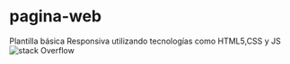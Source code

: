 # pagina-web
Plantilla básica Responsiva utilizando tecnologías como HTML5,CSS y JS 
![stack Overflow](http://lmsotfy.com/so.png)
